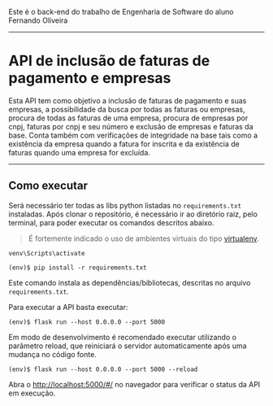 Este é o back-end do trabalho de Engenharia de Software do aluno Fernando Oliveira

-----------------------------------------------------------------------------------

# API de inclusão de faturas de pagamento e empresas

Esta API tem como objetivo a inclusão de faturas de pagamento e suas empresas, a possibilidade da busca por todas as faturas
ou empresas, procura de todas as faturas de uma empresa, procura de empresas por cnpj, faturas por cnpj e seu número e 
exclusão de empresas e faturas da base.
Conta também com verificações de integridade na base tais como a existência da empresa quando a fatura for inscrita e
da existência de faturas quando uma empresa for excluída. 

---
## Como executar 

Será necessário ter todas as libs python listadas no `requirements.txt` instaladas.
Após clonar o repositório, é necessário ir ao diretório raiz, pelo terminal, para poder executar os comandos descritos abaixo.

> É fortemente indicado o uso de ambientes virtuais do tipo [virtualenv](https://virtualenv.pypa.io/en/latest/installation.html).

```
venv\Scripts\activate
```

```
(env)$ pip install -r requirements.txt
```

Este comando instala as dependências/bibliotecas, descritas no arquivo `requirements.txt`.

Para executar a API  basta executar:

```
(env)$ flask run --host 0.0.0.0 --port 5000
```

Em modo de desenvolvimento é recomendado executar utilizando o parâmetro reload, que reiniciará o servidor
automaticamente após uma mudança no código fonte. 

```
(env)$ flask run --host 0.0.0.0 --port 5000 --reload
```

Abra o [http://localhost:5000/#/](http://localhost:5000/#/) no navegador para verificar o status da API em execução.
